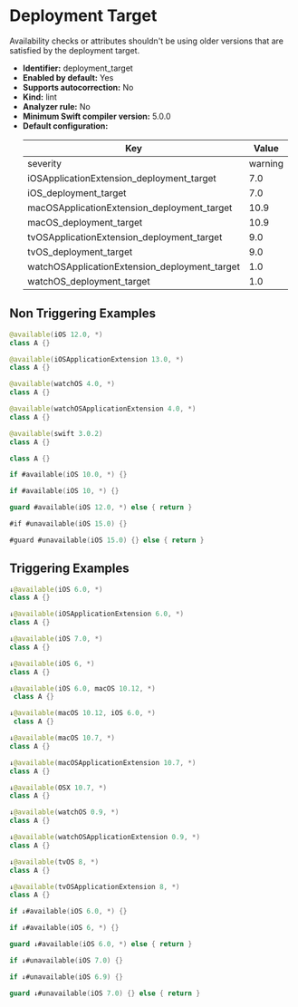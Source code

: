 # Deployment Target

Availability checks or attributes shouldn't be using older versions that are satisfied by the deployment target.

* **Identifier:** deployment_target
* **Enabled by default:** Yes
* **Supports autocorrection:** No
* **Kind:** lint
* **Analyzer rule:** No
* **Minimum Swift compiler version:** 5.0.0
* **Default configuration:**
  <table>
  <thead>
  <tr><th>Key</th><th>Value</th></tr>
  </thead>
  <tbody>
  <tr>
  <td>
  severity
  </td>
  <td>
  warning
  </td>
  </tr>
  <tr>
  <td>
  iOSApplicationExtension_deployment_target
  </td>
  <td>
  7.0
  </td>
  </tr>
  <tr>
  <td>
  iOS_deployment_target
  </td>
  <td>
  7.0
  </td>
  </tr>
  <tr>
  <td>
  macOSApplicationExtension_deployment_target
  </td>
  <td>
  10.9
  </td>
  </tr>
  <tr>
  <td>
  macOS_deployment_target
  </td>
  <td>
  10.9
  </td>
  </tr>
  <tr>
  <td>
  tvOSApplicationExtension_deployment_target
  </td>
  <td>
  9.0
  </td>
  </tr>
  <tr>
  <td>
  tvOS_deployment_target
  </td>
  <td>
  9.0
  </td>
  </tr>
  <tr>
  <td>
  watchOSApplicationExtension_deployment_target
  </td>
  <td>
  1.0
  </td>
  </tr>
  <tr>
  <td>
  watchOS_deployment_target
  </td>
  <td>
  1.0
  </td>
  </tr>
  </tbody>
  </table>

## Non Triggering Examples

```swift
@available(iOS 12.0, *)
class A {}
```

```swift
@available(iOSApplicationExtension 13.0, *)
class A {}
```

```swift
@available(watchOS 4.0, *)
class A {}
```

```swift
@available(watchOSApplicationExtension 4.0, *)
class A {}
```

```swift
@available(swift 3.0.2)
class A {}
```

```swift
class A {}
```

```swift
if #available(iOS 10.0, *) {}
```

```swift
if #available(iOS 10, *) {}
```

```swift
guard #available(iOS 12.0, *) else { return }
```

```swift
#if #unavailable(iOS 15.0) {}
```

```swift
#guard #unavailable(iOS 15.0) {} else { return }
```

## Triggering Examples

```swift
↓@available(iOS 6.0, *)
class A {}
```

```swift
↓@available(iOSApplicationExtension 6.0, *)
class A {}
```

```swift
↓@available(iOS 7.0, *)
class A {}
```

```swift
↓@available(iOS 6, *)
class A {}
```

```swift
↓@available(iOS 6.0, macOS 10.12, *)
 class A {}
```

```swift
↓@available(macOS 10.12, iOS 6.0, *)
 class A {}
```

```swift
↓@available(macOS 10.7, *)
class A {}
```

```swift
↓@available(macOSApplicationExtension 10.7, *)
class A {}
```

```swift
↓@available(OSX 10.7, *)
class A {}
```

```swift
↓@available(watchOS 0.9, *)
class A {}
```

```swift
↓@available(watchOSApplicationExtension 0.9, *)
class A {}
```

```swift
↓@available(tvOS 8, *)
class A {}
```

```swift
↓@available(tvOSApplicationExtension 8, *)
class A {}
```

```swift
if ↓#available(iOS 6.0, *) {}
```

```swift
if ↓#available(iOS 6, *) {}
```

```swift
guard ↓#available(iOS 6.0, *) else { return }
```

```swift
if ↓#unavailable(iOS 7.0) {}
```

```swift
if ↓#unavailable(iOS 6.9) {}
```

```swift
guard ↓#unavailable(iOS 7.0) {} else { return }
```